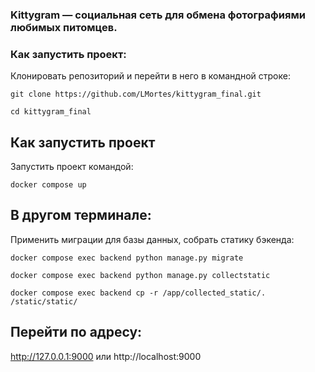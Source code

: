 ### Kittygram — социальная сеть для обмена фотографиями любимых питомцев. 

### Как запустить проект:
Клонировать репозиторий и перейти в него в командной строке:

```
git clone https://github.com/LMortes/kittygram_final.git
```

```
cd kittygram_final
```
## Как запустить проект
Запустить проект командой:

```
docker compose up
```
## В другом терминале:

Применить миграции для базы данных, собрать статику бэкенда:

```
docker compose exec backend python manage.py migrate
```
```
docker compose exec backend python manage.py collectstatic
```
```
docker compose exec backend cp -r /app/collected_static/. /static/static/
```

## Перейти по адресу:
http://127.0.0.1:9000
или
http://localhost:9000

